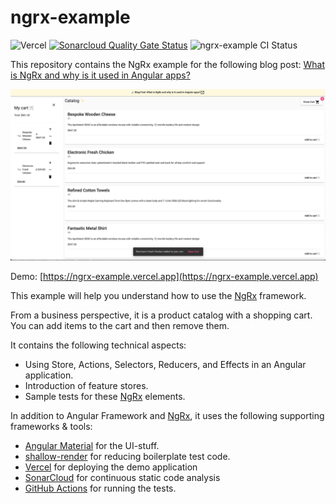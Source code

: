 # ngrx-example

![Vercel](http://therealsujitk-vercel-badge.vercel.app/?app=ngrx-example)
[![Sonarcloud Quality Gate Status](https://sonarcloud.io/api/project_badges/measure?project=bitsmuggler_ngrx-example&metric=alert_status)](https://sonarcloud.io/summary/new_code?id=bitsmuggler_ngrx-example)
![ngrx-example CI Status](https://github.com/bitsmuggler/ngrx-example/actions/workflows/build.yml/badge.svg)

This repository contains the NgRx example for the following blog post: [What is NgRx and why is it used in Angular apps?](https://www.workingsoftware.dev/what-is-ngrx-and-why-is-it-used-in-angular/)

![Screenshot ngrx-example demo](https://raw.githubusercontent.com/bitsmuggler/ngrx-example/main/demo-app-screenshot.png)

Demo: [https://ngrx-example.vercel.app](https://ngrx-example.vercel.app)


This example will help you understand how to use the [NgRx](https://ngrx.io/) framework.

From a business perspective, it is a product catalog with a shopping cart. You can add items to the cart and then remove them.

It contains the following technical aspects:

* Using Store, Actions, Selectors, Reducers, and Effects in an Angular application.
* Introduction of feature stores.
* Sample tests for these [NgRx](https://ngrx.io/) elements.

In addition to Angular Framework and [NgRx](https://ngrx.io/), it uses the following supporting frameworks & tools:

* [Angular Material](https://material.angular.io/) for the UI-stuff.
* [shallow-render](https://github.com/getsaf/shallow-render) for reducing boilerplate test code.
* [Vercel](https://vercel.com/) for deploying the demo application
* [SonarCloud](https://sonarcloud.io/) for continuous static code analysis
* [GitHub Actions](https://github.com/features/actions) for running the tests.
